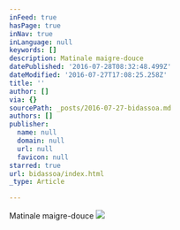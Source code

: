 ```yaml
---
inFeed: true
hasPage: true
inNav: true
inLanguage: null
keywords: []
description: Matinale maigre-douce
datePublished: '2016-07-28T08:32:48.499Z'
dateModified: '2016-07-27T17:08:25.258Z'
title: ''
author: []
via: {}
sourcePath: _posts/2016-07-27-bidassoa.md
authors: []
publisher:
  name: null
  domain: null
  url: null
  favicon: null
starred: true
url: bidassoa/index.html
_type: Article

---
```

Matinale maigre-douce
![](https://the-grid-user-content.s3-us-west-2.amazonaws.com/85d67804-6085-4a55-974d-a693caf1cc44.jpg)